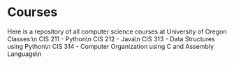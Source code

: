 # Courses
Here is a repository of all computer science courses at University of Oregon
Classes:\n
CIS 211 - Python\n
CIS 212 - Java\n
CIS 313 - Data Structures using Python\n
CIS 314 - Computer Organization using C and Assembly Language\n
